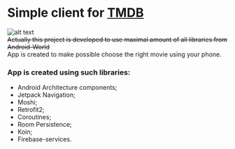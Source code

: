 # Simple client for [TMDB](https://www.themoviedb.org/)
![alt text](https://pbs.twimg.com/profile_images/789117657714831361/zGfknUu8_400x400.jpg) </br>
~~Actually this project is developed to use maximal amount of all libraries from Android-World~~ </br>
App is created to make possible choose the right movie using your phone.
### App is created using such libraries:
- Android Architecture components;
- Jetpack Navigation;
- Moshi;
- Retrofit2;
- Coroutines;
- Room Persistence;
- Koin;
- Firebase-services.
